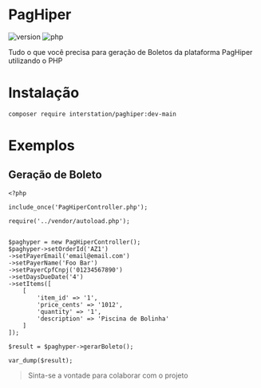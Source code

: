# PagHiper

![version](https://img.shields.io/badge/version-0.2-blue) ![php](https://img.shields.io/badge/php-%20>=%207.4-green)  

Tudo o que você precisa para geração de Boletos da plataforma PagHiper utilizando o PHP

# Instalação

```
composer require interstation/paghiper:dev-main
```

# Exemplos
## Geração de Boleto

```
<?php

include_once('PagHiperController.php');

require('../vendor/autoload.php');


$paghyper = new PagHiperController();
$paghyper->setOrderId('AZ1')
->setPayerEmail('email@email.com')
->setPayerName('Foo Bar')
->setPayerCpfCnpj('01234567890')
->setDaysDueDate('4')
->setItems([
    [
        'item_id' => '1',
        'price_cents' => '1012',
        'quantity' => '1',
        'description' => 'Piscina de Bolinha'
    ]
]);

$result = $paghyper->gerarBoleto();

var_dump($result);
```

> Sinta-se a vontade para colaborar com o projeto
